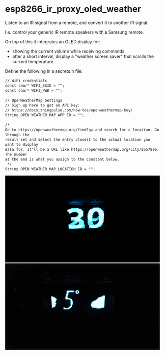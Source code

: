 # esp8266_ir_proxy_oled_weather

Listen to an IR signal from a remote, and convert it to another IR signal.

I.e. control your generic IR remote speakers with a Samsung remote.

On top of this it integrates an OLED display for:
- showing the current volume while receiving commands
- after a short interval, display a "weather screen saver" that scrolls the current temperature

Define the following in a secrets.h file:

```
// WiFi credentials
const char* WIFI_SSID = "";
const char* WIFI_PWD = "";

// OpenWeatherMap Settings
// Sign up here to get an API key:
// https://docs.thingpulse.com/how-tos/openweathermap-key/
String OPEN_WEATHER_MAP_APP_ID = "";

/*
Go to https://openweathermap.org/find?q= and search for a location. Go through the
result set and select the entry closest to the actual location you want to display 
data for. It'll be a URL like https://openweathermap.org/city/2657896. The number
at the end is what you assign to the constant below.
 */
String OPEN_WEATHER_MAP_LOCATION_ID = "";
```

![](volume.gif)
![](weather.gif)